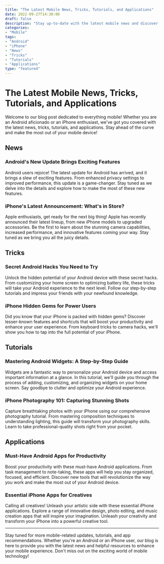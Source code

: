 ```yaml
--- 
title: "The Latest Mobile News, Tricks, Tutorials, and Applications"
date: 2022-09-27T14:30:00
draft: false
description: "Stay up-to-date with the latest mobile news and discover new tricks, tutorials, and applications for Android and iPhone."
categories:
- "Mobile"
tags:
- "Android"
- "iPhone"
- "News"
- "Tricks"
- "Tutorials"
- "Applications"
type: "featured"
--- 
```


# The Latest Mobile News, Tricks, Tutorials, and Applications

Welcome to our blog post dedicated to everything mobile! Whether you are an Android aficionado or an iPhone enthusiast, we've got you covered with the latest news, tricks, tutorials, and applications. Stay ahead of the curve and make the most out of your mobile device!

## News

### Android's New Update Brings Exciting Features

Android users rejoice! The latest update for Android has arrived, and it brings a slew of exciting features. From enhanced privacy settings to improved performance, this update is a game-changer. Stay tuned as we delve into the details and explore how to make the most of these new features.

### iPhone's Latest Announcement: What's in Store?

Apple enthusiasts, get ready for the next big thing! Apple has recently announced their latest lineup, from new iPhone models to upgraded accessories. Be the first to learn about the stunning camera capabilities, increased performance, and innovative features coming your way. Stay tuned as we bring you all the juicy details.

## Tricks

### Secret Android Hacks You Need to Try

Unlock the hidden potential of your Android device with these secret hacks. From customizing your home screen to optimizing battery life, these tricks will take your Android experience to the next level. Follow our step-by-step tutorials and impress your friends with your newfound knowledge.

### iPhone Hidden Gems for Power Users

Did you know that your iPhone is packed with hidden gems? Discover lesser-known features and shortcuts that will boost your productivity and enhance your user experience. From keyboard tricks to camera hacks, we'll show you how to tap into the full potential of your iPhone.

## Tutorials

### Mastering Android Widgets: A Step-by-Step Guide

Widgets are a fantastic way to personalize your Android device and access important information at a glance. In this tutorial, we'll guide you through the process of adding, customizing, and organizing widgets on your home screen. Say goodbye to clutter and optimize your Android experience.

### iPhone Photography 101: Capturing Stunning Shots

Capture breathtaking photos with your iPhone using our comprehensive photography tutorial. From mastering composition techniques to understanding lighting, this guide will transform your photography skills. Learn to take professional-quality shots right from your pocket.

## Applications

### Must-Have Android Apps for Productivity

Boost your productivity with these must-have Android applications. From task management to note-taking, these apps will help you stay organized, focused, and efficient. Discover new tools that will revolutionize the way you work and make the most out of your Android device.

### Essential iPhone Apps for Creatives

Calling all creatives! Unleash your artistic side with these essential iPhone applications. Explore a range of innovative design, photo editing, and music creation apps that will inspire your imagination. Unleash your creativity and transform your iPhone into a powerful creative tool.

---

Stay tuned for more mobile-related updates, tutorials, and app recommendations. Whether you're an Android or an iPhone user, our blog is here to provide you with the latest news and helpful resources to enhance your mobile experience. Don't miss out on the exciting world of mobile technology!
